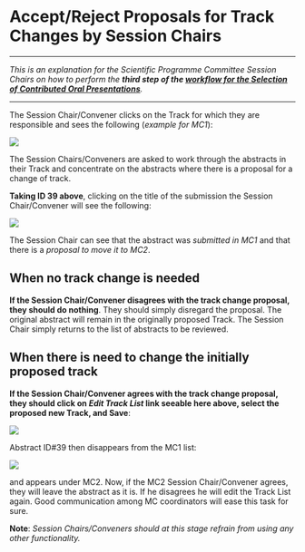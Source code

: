 # Accept/Reject Proposals for Track Changes by Session Chairs

---

*This is an explanation for the Scientific Programme Committee Session Chairs on how to perform the **third step of the [workflow for the Selection of Contributed Oral Presentations](intro.md#normal-ipac-workflow)**.*

---

The Session Chair/Convener clicks on the Track for which they are responsible and sees the following (*example for MC1*):

![](../InvitedOrals/img/abstracts_to_retrack.png)

The Session Chairs/Conveners are asked to work through the abstracts in their Track and  concentrate on the abstracts where there is a proposal for a change of track.

**Taking ID 39 above**, clicking on the title of the submission the Session Chair/Convener will see the following:

![](../InvitedOrals/img/reviews.png)

The Session Chair can see that the abstract was *submitted in MC1* and that there is a *proposal to move it to MC2*.

## When no track change is needed

**If the Session Chair/Convener disagrees with the track change proposal, they should do nothing**. They should simply disregard the proposal. The original abstract will remain in the originally proposed Track. The Session Chair simply returns to the list of abstracts to be reviewed.

## When there is need to change the initially proposed track

**If the Session Chair/Convener agrees with the track change proposal, they should click on *Edit Track List* link seeable here above, select the proposed new Track, and Save**:

![](../InvitedOrals/img/track_change.png)

Abstract ID#39 then disappears from the MC1 list:

![](../InvitedOrals/img/abstracts_list_wo_39.png)

and appears under MC2. 
Now, if the MC2 Session Chair/Convener agrees, they will leave the abstract as it is. If he disagrees he will edit the Track List again. Good communication among MC coordinators will ease this task for sure.

**Note**: *Session Chairs/Conveners should at this stage refrain from using any other functionality.*

